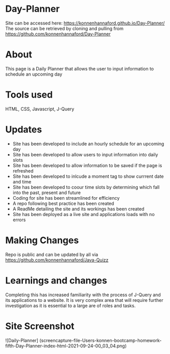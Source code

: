 # Day-Planner

Site can be accessed here: https://konnenhannaford.github.io/Day-Planner/
The source can be retrieved by cloning and pulling from https://github.com/konnenhannaford/Day-Planner

# About
This page is a Daily Planner that allows the user to input information to schedule an upcoming day

# Tools used
HTML, CSS, Javascript, J-Query

# Updates
* Site has been developed to include an hourly schedule for an upcoming day
* Site has been developed to allow users to input information into daily slots
* Site has been developed to allow information to be saved if the page is refreshed
* Site has been developed to inlcude a moment tag to show currrent date and time
* Site has been developed to coour time slots by determining which fall into the past, present and future  
* Coding for site has been streamlined for efficiency
* A repo following best practice has been created
* A ReadMe detailing the site and its workings has been created
* Site has been deployed as a live site and applications loads with no errors

# Making Changes
Repo is public and can be updated by all via https://github.com/konnenhannaford/Java-Quizz

# Learnings and changes
Completing this has increased familiarity with the process of J-Query and its applications to a website.  It is very complex area that will require further investigation as it is essential to a large are of roles and tasks.  

# Site Screenshot
![Daily-Planner]
(screencapture-file-Users-konnen-bootcamp-homework-fifth-Day-Planner-index-html-2021-09-24-00_03_04.png)

